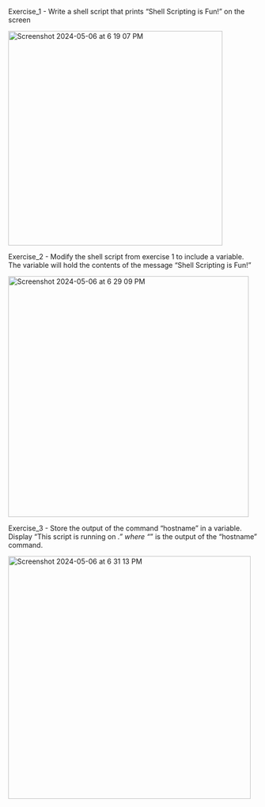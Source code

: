 Exercise_1 - Write a shell script that prints “Shell Scripting is Fun!” on the screen

<img width="433" alt="Screenshot 2024-05-06 at 6 19 07 PM" src="https://github.com/Yashika1311/os/assets/142776188/e4e2b01c-2dc8-44e5-a147-d971d0cbf2cf">

Exercise_2 - Modify the shell script from exercise 1 to include a variable. The variable will hold the contents of the message “Shell Scripting is Fun!”

<img width="486" alt="Screenshot 2024-05-06 at 6 29 09 PM" src="https://github.com/Yashika1311/os/assets/142776188/a833aef8-754b-4187-abc3-ecd6c0391f54">

Exercise_3 - Store the output of the command “hostname” in a variable. Display “This script is running on _.” where “_” is the output of the “hostname” command.

<img width="490" alt="Screenshot 2024-05-06 at 6 31 13 PM" src="https://github.com/Yashika1311/os/assets/142776188/f6b87255-5d40-4364-a656-705478c823a0">





